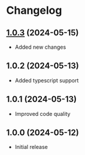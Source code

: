 # Changelog

## [1.0.3](https://github.com/SeonerVorteX/project-updater/compare/v1.0.2...v1.0.3) (2024-05-15)

-   Added new changes

## 1.0.2 (2024-05-13)

-   Added typescript support

## 1.0.1 (2024-05-13)

-   Improved code quality

## 1.0.0 (2024-05-12)

-   Initial release
